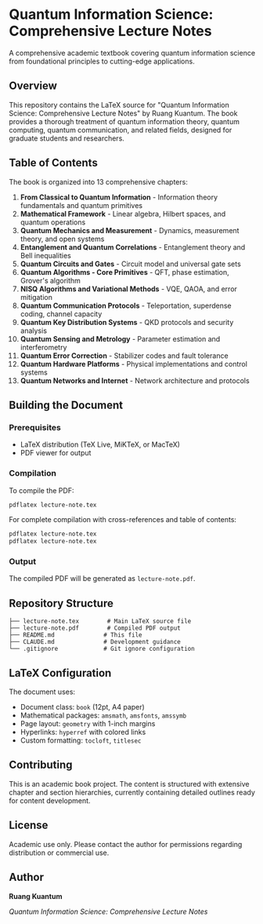 # Quantum Information Science: Comprehensive Lecture Notes

A comprehensive academic textbook covering quantum information science from foundational principles to cutting-edge applications.

## Overview

This repository contains the LaTeX source for "Quantum Information Science: Comprehensive Lecture Notes" by Ruang Kuantum. The book provides a thorough treatment of quantum information theory, quantum computing, quantum communication, and related fields, designed for graduate students and researchers.

## Table of Contents

The book is organized into 13 comprehensive chapters:

1. **From Classical to Quantum Information** - Information theory fundamentals and quantum primitives
2. **Mathematical Framework** - Linear algebra, Hilbert spaces, and quantum operations  
3. **Quantum Mechanics and Measurement** - Dynamics, measurement theory, and open systems
4. **Entanglement and Quantum Correlations** - Entanglement theory and Bell inequalities
5. **Quantum Circuits and Gates** - Circuit model and universal gate sets
6. **Quantum Algorithms - Core Primitives** - QFT, phase estimation, Grover's algorithm
7. **NISQ Algorithms and Variational Methods** - VQE, QAOA, and error mitigation
8. **Quantum Communication Protocols** - Teleportation, superdense coding, channel capacity
9. **Quantum Key Distribution Systems** - QKD protocols and security analysis
10. **Quantum Sensing and Metrology** - Parameter estimation and interferometry
11. **Quantum Error Correction** - Stabilizer codes and fault tolerance
12. **Quantum Hardware Platforms** - Physical implementations and control systems
13. **Quantum Networks and Internet** - Network architecture and protocols

## Building the Document

### Prerequisites
- LaTeX distribution (TeX Live, MiKTeX, or MacTeX)
- PDF viewer for output

### Compilation
To compile the PDF:

```bash
pdflatex lecture-note.tex
```

For complete compilation with cross-references and table of contents:

```bash
pdflatex lecture-note.tex
pdflatex lecture-note.tex
```

### Output
The compiled PDF will be generated as `lecture-note.pdf`.

## Repository Structure

```
├── lecture-note.tex        # Main LaTeX source file
├── lecture-note.pdf        # Compiled PDF output
├── README.md              # This file
├── CLAUDE.md              # Development guidance
└── .gitignore             # Git ignore configuration
```

## LaTeX Configuration

The document uses:
- Document class: `book` (12pt, A4 paper)
- Mathematical packages: `amsmath`, `amsfonts`, `amssymb`
- Page layout: `geometry` with 1-inch margins
- Hyperlinks: `hyperref` with colored links
- Custom formatting: `tocloft`, `titlesec`

## Contributing

This is an academic book project. The content is structured with extensive chapter and section hierarchies, currently containing detailed outlines ready for content development.

## License

Academic use only. Please contact the author for permissions regarding distribution or commercial use.

## Author

**Ruang Kuantum**

*Quantum Information Science: Comprehensive Lecture Notes*
